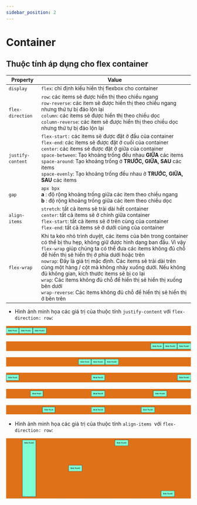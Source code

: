 ```yaml
---
sidebar_position: 2
---
```


# Container

## Thuộc tính áp dụng cho flex container

| Property          | Value                                                                                                                                                                                                                                                                                                                                                                                                                                                                                                                                                                  |
| ----------------- | ---------------------------------------------------------------------------------------------------------------------------------------------------------------------------------------------------------------------------------------------------------------------------------------------------------------------------------------------------------------------------------------------------------------------------------------------------------------------------------------------------------------------------------------------------------------------- |
| `display`         | `flex`: chỉ định kiểu hiển thị flexbox cho container                                                                                                                                                                                                                                                                                                                                                                                                                                                                                                                   |
| `flex-direction`  | `row`: các items sẽ được hiển thị theo chiều ngang <br />`row-reverse`: các item sẽ được hiển thị theo chiều ngang nhưng thứ tự bị đảo lộn lại <br />`column`: các items sẽ được hiển thị theo chiều dọc <br />`column-reverse`: các item sẽ được hiển thị theo chiều dọc nhưng thứ tự bị đảo lộn lại                                                                                                                                                                                                                                                                  |
| `justify-content` | `flex-start:` các items sẽ được đặt ở đầu của container<br />`flex-end`: các items sẽ được đặt ở cuối của container<br />`center`: các items sẽ được đặt ở giữa của container<br />`space-between`: Tạo khoảng trống đều nhau **GIỮA** các items <br />`space-around`: Tạo khoảng trống ở **TRƯỚC, GIỮA, SAU** các items<br />`space-evenly`: Tạo khoảng trống đều nhau ở **TRƯỚC, GIỮA, SAU** các items                                                                                                                                                               |
| `gap`             | `apx bpx` <br />**a** : độ rộng khoảng trống giữa các item theo chiều ngang <br />**b** : độ rộng khoảng trống giữa các item theo chiều dọc                                                                                                                                                                                                                                                                                                                                                                                                                            |
| `align-items`     | `stretch`: tất cả items sẽ trải dài hết container<br />`center`: tất cả items sẽ ở chính giữa container <br />`flex-start`: tất cả items sẽ ở trên cùng của container <br />`flex-end`: tất cả items sẽ ở dưới cùng của container                                                                                                                                                                                                                                                                                                                                      |
| `flex-wrap`       | Khi ta kéo nhỏ trình duyệt, các items của bên trong container có thể bị thu hẹp, không giữ được hình dạng ban đầu. Vì vậy `flex-wrap` giúp chúng ta có thể đưa các items không đủ chỗ để hiển thị sẽ hiển thị ở phía dưới hoặc trên<br />`nowrap`: Đây là giá trị mặc định. Các items sẽ trải dài trên cùng một hàng / cột mà không nhảy xuống dưới. Nếu không đủ không gian, kích thước items sẽ bị co lại<br />`wrap`: Các items không đủ chỗ để hiển thị sẽ hiển thị xuống bên dưới <br />`wrap-reverse`: Các items không đủ chỗ để hiển thị sẽ hiển thị ở bên trên |

- Hình ảnh minh họa các giá trị của thuộc tính `justify-content` với `flex-direction: row`:

![1695740514889](image/container/1695740514889.png "Flex start")

![1695740525994](image/container/1695740525994.png "flex-end")

![1695740541945](image/container/1695740541945.png "center")

![1695740554063](image/container/1695740554063.png "space-between")

![1695740566580](image/container/1695740566580.png "space-around")

![1695740585635](image/container/1695740585635.png "space-evenly")

- Hình ảnh minh họa các giá trị của thuộc tính `align-items `với `flex-direction: row`:

![1695740612120](image/container/1695740612120.png "Ví dụ lần lượt cho các giá trị stretch, center, flex-start, flex-end")
